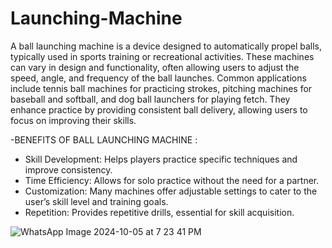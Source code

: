# Launching-Machine
A ball launching machine is a device designed to automatically propel balls, typically used in sports training or recreational activities. These machines can vary in design and functionality, often allowing users to adjust the speed, angle, and frequency of the ball launches. Common applications include tennis ball machines for practicing strokes, pitching machines for baseball and softball, and dog ball launchers for playing fetch. They enhance practice by providing consistent ball delivery, allowing users to focus on improving their skills.

-BENEFITS OF BALL LAUNCHING MACHINE :
* Skill Development: Helps players practice specific techniques and improve consistency.
* Time Efficiency: Allows for solo practice without the need for a partner.
* Customization: Many machines offer adjustable settings to cater to the user’s skill level and training goals.
* Repetition: Provides repetitive drills, essential for skill acquisition.

![WhatsApp Image 2024-10-05 at 7 23 41 PM](https://github.com/user-attachments/assets/6fa7f207-6480-4448-8055-81476db27a41)
